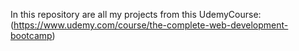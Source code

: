 In this repository are all my projects from this UdemyCourse:
(https://www.udemy.com/course/the-complete-web-development-bootcamp)
